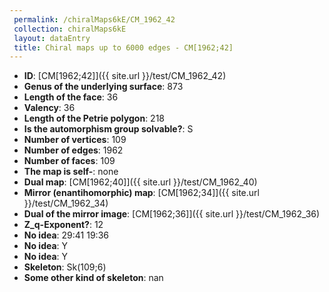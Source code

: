 ```yaml
--- 
 permalink: /chiralMaps6kE/CM_1962_42 
 collection: chiralMaps6kE
 layout: dataEntry
 title: Chiral maps up to 6000 edges - CM[1962;42]
---
```


- **ID**: [CM[1962;42]]({{ site.url }}/test/CM_1962_42)
- **Genus of the underlying surface**: 873
- **Length of the face**: 36
- **Valency**: 36
- **Length of the Petrie polygon**: 218
- **Is the automorphism group solvable?**: S
- **Number of vertices**: 109
- **Number of edges**: 1962
- **Number of faces**: 109
- **The map is self-**: none
- **Dual map**: [CM[1962;40]]({{ site.url }}/test/CM_1962_40)
- **Mirror (enantihomorphic) map**: [CM[1962;34]]({{ site.url }}/test/CM_1962_34)
- **Dual of the mirror image**: [CM[1962;36]]({{ site.url }}/test/CM_1962_36)
- **Z_q-Exponent?**: 12
- **No idea**:  29:41 19:36
- **No idea**: Y
- **No idea**: Y
- **Skeleton**: Sk(109;6)
- **Some other kind of skeleton**: nan
